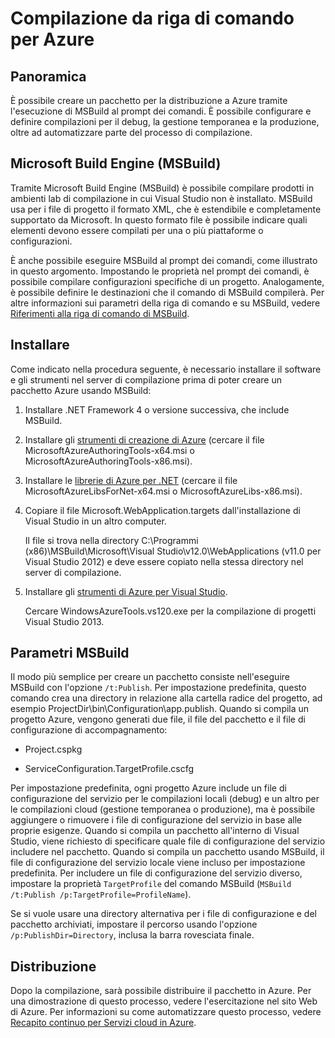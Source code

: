 <properties
   pageTitle="Compilazione da riga di comando per Azure"
   description="Compilazione da riga di comando per Azure"
   services="visual-studio-online"
   documentationCenter="na"
   authors="kempb"
   manager="douge"
   editor="tlee" />
<tags
   ms.service="multiple"
   ms.devlang="multiple"
   ms.topic="article"
   ms.tgt_pltfrm="na"
   ms.workload="na"
   ms.date="08/24/2015"
   ms.author="kempb" />

# Compilazione da riga di comando per Azure

## Panoramica

È possibile creare un pacchetto per la distribuzione a Azure tramite l'esecuzione di MSBuild al prompt dei comandi. È possibile configurare e definire compilazioni per il debug, la gestione temporanea e la produzione, oltre ad automatizzare parte del processo di compilazione.


## Microsoft Build Engine (MSBuild)

Tramite Microsoft Build Engine (MSBuild) è possibile compilare prodotti in ambienti lab di compilazione in cui Visual Studio non è installato. MSBuild usa per i file di progetto il formato XML, che è estendibile e completamente supportato da Microsoft. In questo formato file è possibile indicare quali elementi devono essere compilati per una o più piattaforme o configurazioni.

È anche possibile eseguire MSBuild al prompt dei comandi, come illustrato in questo argomento. Impostando le proprietà nel prompt dei comandi, è possibile compilare configurazioni specifiche di un progetto. Analogamente, è possibile definire le destinazioni che il comando di MSBuild compilerà. Per altre informazioni sui parametri della riga di comando e su MSBuild, vedere [Riferimenti alla riga di comando di MSBuild](https://msdn.microsoft.com/library/ms164311.aspx).

## Installare

Come indicato nella procedura seguente, è necessario installare il software e gli strumenti nel server di compilazione prima di poter creare un pacchetto Azure usando MSBuild:

1. Installare .NET Framework 4 o versione successiva, che include MSBuild.

1. Installare gli [strumenti di creazione di Azure](http://go.microsoft.com/fwlink/?LinkId=394615) (cercare il file MicrosoftAzureAuthoringTools-x64.msi o MicrosoftAzureAuthoringTools-x86.msi).

1. Installare le [librerie di Azure per .NET](http://go.microsoft.com/fwlink/?LinkId=394616) (cercare il file MicrosoftAzureLibsForNet-x64.msi o MicrosoftAzureLibs-x86.msi).

1. Copiare il file Microsoft.WebApplication.targets dall'installazione di Visual Studio in un altro computer.

    Il file si trova nella directory C:\\Programmi (x86)\\MSBuild\\Microsoft\\Visual Studio\\v12.0\\WebApplications (v11.0 per Visual Studio 2012) e deve essere copiato nella stessa directory nel server di compilazione.

1. Installare gli [strumenti di Azure per Visual Studio](http://go.microsoft.com/fwlink/?LinkId=394616).

    Cercare WindowsAzureTools.vs120.exe per la compilazione di progetti Visual Studio 2013.

## Parametri MSBuild

Il modo più semplice per creare un pacchetto consiste nell'eseguire MSBuild con l'opzione `/t:Publish`. Per impostazione predefinita, questo comando crea una directory in relazione alla cartella radice del progetto, ad esempio ProjectDir\\bin\\Configuration\\app.publish. Quando si compila un progetto Azure, vengono generati due file, il file del pacchetto e il file di configurazione di accompagnamento:

- Project.cspkg

- ServiceConfiguration.TargetProfile.cscfg

Per impostazione predefinita, ogni progetto Azure include un file di configurazione del servizio per le compilazioni locali (debug) e un altro per le compilazioni cloud (gestione temporanea o produzione), ma è possibile aggiungere o rimuovere i file di configurazione del servizio in base alle proprie esigenze. Quando si compila un pacchetto all'interno di Visual Studio, viene richiesto di specificare quale file di configurazione del servizio includere nel pacchetto. Quando si compila un pacchetto usando MSBuild, il file di configurazione del servizio locale viene incluso per impostazione predefinita. Per includere un file di configurazione del servizio diverso, impostare la proprietà `TargetProfile` del comando MSBuild (`MSBuild /t:Publish /p:TargetProfile=ProfileName`).

Se si vuole usare una directory alternativa per i file di configurazione e del pacchetto archiviati, impostare il percorso usando l'opzione `/p:PublishDir=Directory`, inclusa la barra rovesciata finale.

## Distribuzione

Dopo la compilazione, sarà possibile distribuire il pacchetto in Azure. Per una dimostrazione di questo processo, vedere l'esercitazione nel sito Web di Azure. Per informazioni su come automatizzare questo processo, vedere [Recapito continuo per Servizi cloud in Azure](../cloud-services/cloud-services-dotnet-continuous-delivery).

<!---HONumber=Sept15_HO3-->